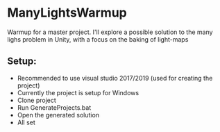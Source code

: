 # ManyLightsWarmup
Warmup for a master project. I'll explore a possible solution to the many lighs problem in Unity, with a focus on the baking of light-maps

## Setup:
- Recommended to use visual studio 2017/2019 (used for creating the project)
- Currently the project is setup for Windows
- Clone project
- Run GenerateProjects.bat
- Open the generated solution
- All set
